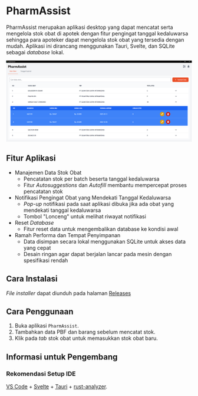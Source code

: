 # PharmAssist

PharmAssist merupakan aplikasi desktop yang dapat mencatat serta mengelola stok obat di apotek dengan fitur pengingat tanggal kedaluwarsa sehingga para apoteker dapat mengelola stok obat yang tersedia dengan mudah. Aplikasi ini dirancang menggunakan Tauri, Svelte, dan SQLite sebagai *database* lokal.

![halaman stok_obat](https://github.com/knyghtw/PharmAssist/blob/main/media/stokobat.png)

## Fitur Aplikasi
- Manajemen Data Stok Obat
  - Pencatatan stok per batch beserta tanggal kedaluwarsa
  - Fitur *Autosuggestions* dan *Autofill* membantu mempercepat proses pencatatan stok
- Notifikasi Pengingat Obat yang Mendekati Tanggal Kedaluwarsa
  - *Pop-up* notifikasi pada saat aplikasi dibuka jika ada obat yang mendekati tanggal kedaluwarsa
  - Tombol "Lonceng" untuk melihat riwayat notifikasi
- Reset *Database*
  - Fitur reset data untuk mengembalikan database ke kondisi awal 
- Ramah Performa dan Tempat Penyimpanan
  - Data disimpan secara lokal menggunakan SQLite untuk akses data yang cepat
  - Desain ringan agar dapat berjalan lancar pada mesin dengan spesifikasi rendah

## Cara Instalasi
*File installer* dapat diunduh pada halaman [Releases](https://github.com/knyghtw/PharmAssist/releases)

## Cara Penggunaan
1. Buka aplikasi `PharmAssist`.
2. Tambahkan data PBF dan barang sebelum mencatat stok.
3. Klik pada *tab* stok obat untuk memasukkan stok obat baru.

## Informasi untuk Pengembang
### Rekomendasi Setup IDE
[VS Code](https://code.visualstudio.com/) + [Svelte](https://marketplace.visualstudio.com/items?itemName=svelte.svelte-vscode) + [Tauri](https://marketplace.visualstudio.com/items?itemName=tauri-apps.tauri-vscode) + [rust-analyzer](https://marketplace.visualstudio.com/items?itemName=rust-lang.rust-analyzer).
